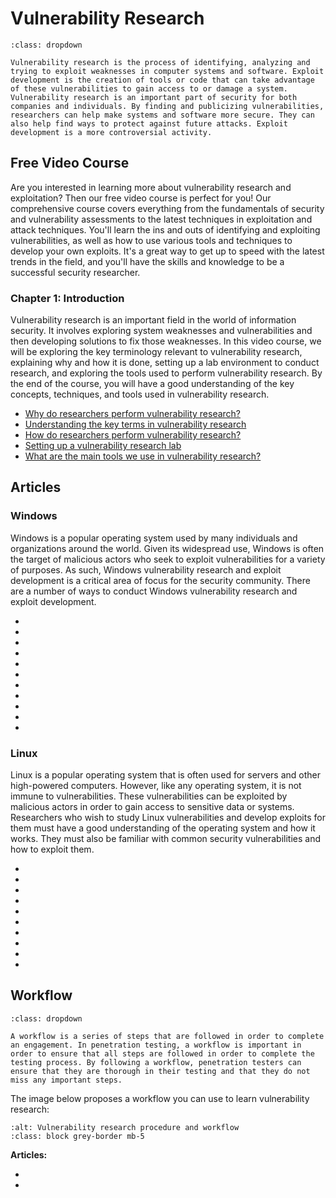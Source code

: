 # Vulnerability Research

```{admonition} What is Vulnerability Research and Exploitation?
:class: dropdown

Vulnerability research is the process of identifying, analyzing and trying to exploit weaknesses in computer systems and software. Exploit development is the creation of tools or code that can take advantage of these vulnerabilities to gain access to or damage a system. Vulnerability research is an important part of security for both companies and individuals. By finding and publicizing vulnerabilities, researchers can help make systems and software more secure. They can also help find ways to protect against future attacks. Exploit development is a more controversial activity.
```

## Free Video Course

Are you interested in learning more about vulnerability research and exploitation? Then our free video course is perfect for you! Our comprehensive course covers everything from the fundamentals of security and vulnerability assessments to the latest techniques in exploitation and attack techniques. You'll learn the ins and outs of identifying and exploiting vulnerabilities, as well as how to use various tools and techniques to develop your own exploits. It's a great way to get up to speed with the latest trends in the field, and you'll have the skills and knowledge to be a successful security researcher.

### Chapter 1: Introduction

Vulnerability research is an important field in the world of information security. It involves exploring system weaknesses and vulnerabilities and then developing solutions to fix those weaknesses. In this video course, we will be exploring the key terminology relevant to vulnerability research, explaining why and how it is done, setting up a lab environment to conduct research, and exploring the tools used to perform vulnerability research. By the end of the course, you will have a good understanding of the key concepts, techniques, and tools used in vulnerability research.

- [Why do researchers perform vulnerability research?](https://youtu.be/lD34wkOcCRE)
- [Understanding the key terms in vulnerability research](https://youtu.be/9ndLyvn4byg)
- [How do researchers perform vulnerability research?](https://youtu.be/zzHZ3is-zbA)
- [Setting up a vulnerability research lab](https://youtu.be/PRXXGSKvcAI)
- [What are the main tools we use in vulnerability research?](https://youtu.be/9jkIAblT4xg)

## Articles

### Windows

Windows is a popular operating system used by many individuals and organizations around the world. Given its widespread use, Windows is often the target of malicious actors who seek to exploit vulnerabilities for a variety of purposes. As such, Windows vulnerability research and exploit development is a critical area of focus for the security community. There are a number of ways to conduct Windows vulnerability research and exploit development.

* [](windows-exploitation-seh-based-overflow)
* [](basic-windows-shellcoding)
* [](windows-egg-hunting)
* [](windows-universal-shellcoding-x86)
* [](hands-on-windows-shellcoding-create-rop-via-mona.py)
* [](windows-exploit-countermeasures-part-1)
* [](windows-exploitation-stack-overflow-part-1)
* [](windows-exploitation-stack-overflow-part-2)
* [](powershell-shellcode-part-1)
* [](powershell-shellcode-part-2)
* [](dll-injection)

### Linux

Linux is a popular operating system that is often used for servers and other high-powered computers. However, like any operating system, it is not immune to vulnerabilities. These vulnerabilities can be exploited by malicious actors in order to gain access to sensitive data or systems. Researchers who wish to study Linux vulnerabilities and develop exploits for them must have a good understanding of the operating system and how it works. They must also be familiar with common security vulnerabilities and how to exploit them.

* [](introduction-to-linux-binary-exploitation-part-1)
* [](linux-exploitation-stack-smashing)
* [](linux-exploitation-abusing-eip)
* [](linux-exploitation-evading-exploit-protection)
* [](linux-exploitation-basic-linux-shellcoding)
* [](linux-exploitation-linux-reverse-tcp-shellcode)
* [](linux-exploitation-x64-shellcode)
* [](linux-exploitation-format-string-vulnerabilities-and-exploitation)
* [](linux-rop-exploitation-example)
* [](linux-exploitation-advanced-exploit-protection-evasion)

## Workflow

```{admonition} What is a workflow?
:class: dropdown

A workflow is a series of steps that are followed in order to complete an engagement. In penetration testing, a workflow is important in order to ensure that all steps are followed in order to complete the testing process. By following a workflow, penetration testers can ensure that they are thorough in their testing and that they do not miss any important steps. 
```

The image below proposes a workflow you can use to learn vulnerability research:

```{thumbnail} ../images/procedures/vulnerability-research-and-exploitation.svg
:alt: Vulnerability research procedure and workflow
:class: block grey-border mb-5
```

**Articles:**

* [](introduction-to-the-vulnerability-research-and-exploitation-workflow)
* [](using-contextual-analysis-to-decide-on-a-target-software-for-vulnerability-research)